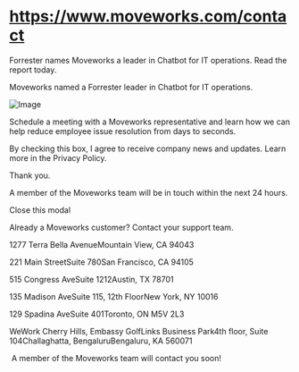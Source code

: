 # https://www.moveworks.com/contact

Forrester names Moveworks a leader in Chatbot for IT operations. Read the report today.

Moveworks named a Forrester leader in Chatbot for IT operations. 

![Image](https://www.moveworks.com/hubfs/img/site/qr-demo.png)

Schedule a meeting with a Moveworks representative and learn how we can help reduce employee issue resolution from days to seconds.

By checking this box, I agree to receive company news and updates. Learn more in the Privacy Policy.

Thank you.

A member of the Moveworks team will be in touch within the next 24 hours.



  Close this modal
  


Already a Moveworks customer? Contact your support team. 

1277 Terra Bella AvenueMountain View, CA 94043

221 Main StreetSuite 780San Francisco, CA 94105

515 Congress AveSuite 1212Austin, TX 78701

135 Madison AveSuite 115, 12th FloorNew York, NY 10016

129 Spadina AveSuite 401Toronto, ON M5V 2L3

WeWork Cherry Hills, Embassy GolfLinks Business Park4th floor, Suite 104Challaghatta, BengaluruBengaluru, KA 560071

 A member of the Moveworks team will contact you soon!

